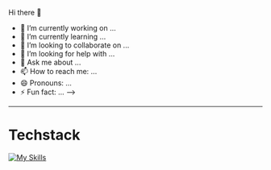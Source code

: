 Hi there 👋


- 🔭 I’m currently working on ...
- 🌱 I’m currently learning ...
- 👯 I’m looking to collaborate on ...
- 🤔 I’m looking for help with ...
- 💬 Ask me about ...
- 📫 How to reach me: ...
- 😄 Pronouns: ...
- ⚡ Fun fact: ...
-->
<hr/>
<h1>Techstack</h1>

[![My Skills](https://skillicons.dev/icons?i=git,js,ts,html,css,tailwindcss,figma,react,redux,bootstrap,npm,vite,python,cs,unity)](https://skillicons.dev)
